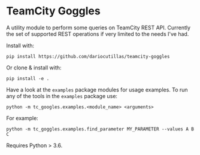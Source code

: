 # TeamCity Goggles

A utility module to perform some queries on TeamCity REST API. Currently
the set of supported REST operations if very limited to the needs I've
had.

Install with:

```
pip install https://github.com/dariocutillas/teamcity-goggles
```

Or clone & install with:

```
pip install -e .
```

Have a look at the `examples` package modules for usage examples. To run any of the
tools in the `examples` package use:

```
python -m tc_googles.examples.<module_name> <arguments>
```

For example:

```
python -m tc_goggles.examples.find_parameter MY_PARAMETER --values A B C
```

Requires Python > 3.6. 
